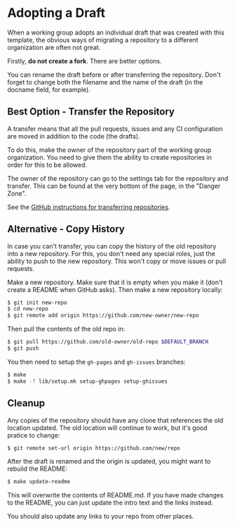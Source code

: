 # Adopting a Draft

When a working group adopts an individual draft that was created with this
template, the obvious ways of migrating a repository to a different organization
are often not great.

Firstly, **do not create a fork**.  There are better options.

You can rename the draft before or after transferring the repository.  Don't
forget to change both the filename and the name of the draft (in the docname field,
for example).


## Best Option - Transfer the Repository

A transfer means that all the pull requests, issues and any CI configuration are moved
in addition to the code (the drafts).

To do this, make the owner of the repository part of the working group organization.
You need to give them the ability to create repositories in order for this to be
allowed.

The owner of the repository can go to the settings tab for the repository and transfer. 
This can be found at the very bottom of the page, in the "Danger Zone".

See the [GitHub instructions for transferring repositories](https://help.github.com/articles/about-repository-transfers/).


## Alternative - Copy History

In case you can't transfer, you can copy the history of the old repository into
a new repository.  For this, you don't need any special roles, just the ability
to push to the new repository.  This won't copy or move issues or pull requests.

Make a new repository.  Make sure that it is empty when you make it (don't
create a README when GitHub asks).  Then make a new repository locally:

```sh
$ git init new-repo
$ cd new-repo
$ git remote add origin https://github.com/new-owner/new-repo
```

Then pull the contents of the old repo in:

```sh
$ git pull https://github.com/old-owner/old-repo $DEFAULT_BRANCH
$ git push
```

You then need to setup the `gh-pages` and `gh-issues` 
branches:

```sh
$ make
$ make -f lib/setup.mk setup-ghpages setup-ghissues
```


## Cleanup

Any copies of the repository should have any clone that references the old
location updated.  The old location will continue to work, but it's good pratice
to change:
 
```sh
$ git remote set-url origin https://github.com/new/repo
```

After the draft is renamed and the origin is updated, you might want to rebuild
the README:

```sh
$ make update-readme
```

This will overwrite the contents of README.md.  If you have made changes to the
README, you can just update the intro text and the links instead.
 
You should also update any links to your repo from other places.
